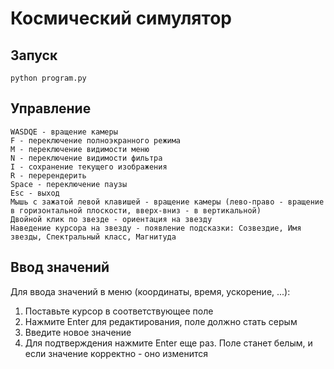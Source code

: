 # Космический симулятор 
## Запуск 
    python program.py
## Управление
    WASDQE - вращение камеры
    F - переключение полноэкранного режима
    M - переключение видимости меню
    N - переключение видимости фильтра
    I - сохранение текущего изображения
    R - перерендерить
    Space - переключение паузы
    Esc - выход
    Мышь с зажатой левой клавишей - вращение камеры (лево-право - вращение в горизонтальной плоскости, вверх-вниз - в вертикальной)
    Двойной клик по звезде - ориентация на звезду
    Наведение курсора на звезду - появление подсказки: Созвездие, Имя звезды, Спектральный класс, Магнитуда

## Ввод значений 
Для ввода значений в меню (координаты, время, ускорение, ...):

1. Поставьте курсор в соответствующее поле
2. Нажмите Enter для редактирования, поле должно стать серым
3. Введите новое значение
4. Для подтверждения нажмите Enter еще раз. Поле станет белым, и если значение корректно - оно изменится
